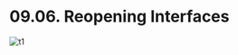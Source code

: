 # 09.06. Reopening Interfaces

![t1](https://github.com/kiranbansode/learn-typescript/assets/50626798/21310404-626d-4d4d-8a20-227945b0c523)
